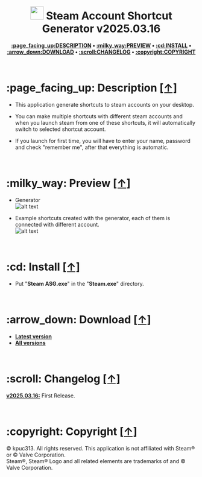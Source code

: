 <h1 align="center"><img src="https://raw.githubusercontent.com/kpuc313/steam-account-shortcut-generator/master/icon.ico" width="35px" height="35px"> Steam Account Shortcut Generator v2025.03.16</h1>
<p align="center"><b><a href="#page_facing_up-description-">:page_facing_up:DESCRIPTION</a> • <a href="#milky_way-preview-">:milky_way:PREVIEW</a> • <a href="#cd-install-">:cd:INSTALL</a> • <a href="#arrow_down-download-">:arrow_down:DOWNLOAD</a> • <a href="#scroll-changelog-">:scroll:CHANGELOG</a> • <a href="#copyright-copyright-">:copyright:COPYRIGHT</a></b></p>

<br />

<h1>:page_facing_up: Description <a href="#-steam-account-shortcut-generator-v20250316" title="Go to Navigation">[↑]</a></h1>

* This application generate shortcuts to steam accounts on your desktop.

* You can make multiple shortcuts with different steam accounts and when you launch steam from one of these shortcuts, it will automatically switch to selected shortcut account.

* If you launch for first time, you will have to enter your name, password and check "remember me", after that everything is automatic.

<br />

<h1>:milky_way: Preview <a href="#-steam-account-shortcut-generator-v20250316" title="Go to Navigation">[↑]</a></h1>

* Generator<br />
![alt text](https://raw.githubusercontent.com/kpuc313/steam-account-shortcut-generator/master/preview/preview_01.png)

* Example shortcuts created with the generator, each of them is connected with different account.<br />
![alt text](https://raw.githubusercontent.com/kpuc313/steam-account-shortcut-generator/master/preview/preview_02.png)

<br />

<h1>:cd: Install <a href="#-steam-account-shortcut-generator-v20250316" title="Go to Navigation">[↑]</a></h1>

* Put "<b>Steam ASG.exe</b>" in the "<b>Steam.exe</b>" directory.

<br />

<h1>:arrow_down: Download <a href="#-steam-account-shortcut-generator-v20250316" title="Go to Navigation">[↑]</a></h1>

* <b>[Latest version](https://github.com/kpuc313/steam-account-shortcut-generator/releases/tag/v2025.03.16 "Latest version")</b>
* <b>[All versions](https://github.com/kpuc313/steam-account-shortcut-generator/releases "All versions")</b>

<br />

<h1>:scroll: Changelog <a href="#-steam-account-shortcut-generator-v20250316" title="Go to Navigation">[↑]</a></h1>

<b>[v2025.03.16:](https://github.com/kpuc313/steam-account-shortcut-generator/releases/tag/v2025.03.16 "Latest version")</b>	First Release.

<br />

<h1>:copyright: Copyright <a href="#-steam-account-shortcut-generator-v20250316" title="Go to Navigation">[↑]</a></h1>

© kpuc313. All rights reserved. This application is not affiliated with Steam® or © Valve Corporation.<br />
Steam®, Steam® Logo and all related elements are trademarks of and © Valve Corporation.